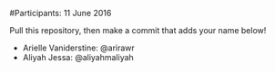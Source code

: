 #Participants: 11 June 2016

Pull this repository, then make a commit that adds your name below!

- Arielle Vaniderstine: @arirawr
- Aliyah Jessa: @aliyahmaliyah
